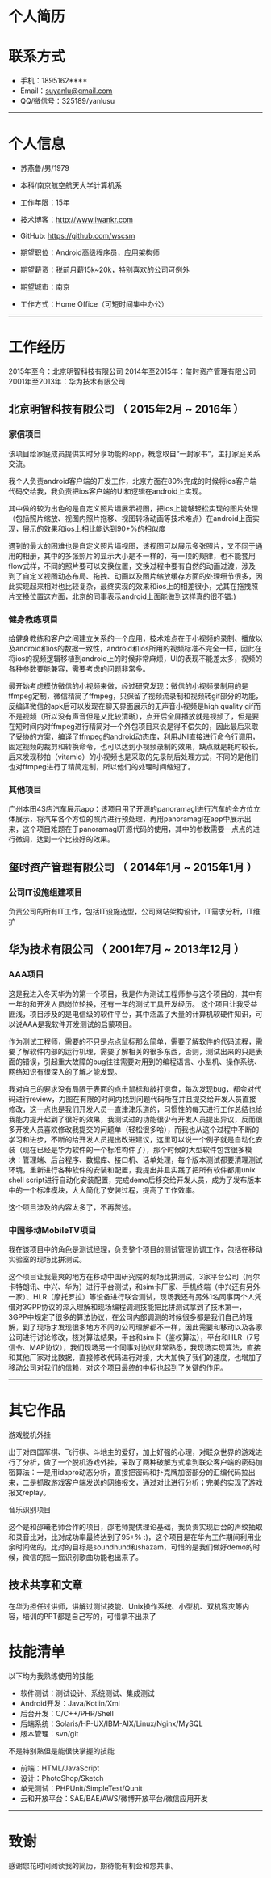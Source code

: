 # 个人简历

# 联系方式

- 手机：1895162****
- Email：suyanlu@gmail.com
- QQ/微信号：325189/yanlusu

---

# 个人信息

 - 苏燕鲁/男/1979 
 - 本科/南京航空航天大学计算机系 
 - 工作年限：15年
 - 技术博客：http://www.iwankr.com
 - GitHub: https://github.com/wscsm

 - 期望职位：Android高级程序员，应用架构师
 - 期望薪资：税前月薪15k~20k，特别喜欢的公司可例外
 - 期望城市：南京
 - 工作方式：Home Office（可短时间集中办公）

---

# 工作经历
2015年至今：北京明智科技有限公司
2014年至2015年：玺时资产管理有限公司
2001年至2013年：华为技术有限公司

## 北京明智科技有限公司 （ 2015年2月 ~ 2016年 ）

### 家信项目 
该项目给家庭成员提供实时分享功能的app，概念取自“一封家书”，主打家庭关系交流。

我个人负责android客户端的开发工作，北京方面在80%完成的时候将ios客户端代码交给我，我负责把ios客户端的UI和逻辑在android上实现。

其中做的较为出色的是自定义照片墙展示视图，把ios上能够轻松实现的图片处理（包括照片缩放、视图内照片拖移、视图转场动画等技术难点）在android上面实现，展示的效果和ios上相比能达到90+%的相似度

遇到的最大的困难也是自定义照片墙视图，该视图可以展示多张照片，又不同于通用的相册，其中的多张照片的显示大小是不一样的，有一顶的规律，也不能套用flow式样，不同的照片要可以交换位置，交换过程中要有自然的动画过渡，涉及到了自定义视图动态布局、拖拽、动画以及图片缩放缓存方面的处理细节很多，因此实现起来相对也比较复杂，最终实现的效果和ios上的相差很小，尤其在拖拽照片交换位置这方面，北京的同事表示android上面能做到这样真的很不错:)

### 健身教练项目
给健身教练和客户之间建立关系的一个应用，技术难点在于小视频的录制、播放以及android和ios的数据一致性，android和ios所用的视频标准不完全一样，因此在将ios的视频逻辑移植到android上的时候非常麻烦，UI的表现不能差太多，视频的各种参数要能兼容，需要考虑的问题非常多。

最开始考虑模仿微信的小视频来做，经过研究发现：微信的小视频录制用的是ffmpeg定制，微信精简了ffmpeg，只保留了视频流录制和视频转gif部分的功能，反编译微信的apk后可以发现在聊天界面展示的无声音小视频是high quality gif而不是视频（所以没有声音但是又比较清晰），点开后全屏播放就是视频了，但是要在短时间内对ffmpeg进行精简对一个外包项目来说是得不偿失的，因此最后采取了妥协的方案，编译了ffmpeg的android动态库，利用JNI直接进行命令行调用，固定视频的裁剪和转换命令，也可以达到小视频录制的效果，缺点就是耗时较长，后来发现秒拍（vitamio）的小视频也是采取的先录制后处理方式，不同的是他们也对ffmpeg进行了精简定制，所以他们的处理时间缩短了。


### 其他项目

广州本田4S店汽车展示app：该项目用了开源的panoramagl进行汽车的全方位立体展示，将汽车各个方位的照片进行预处理，再用panoramagl在app中展示出来，这个项目难题在于panoramagl开源代码的使用，其中的参数需要一点点的进行微调，达到一个比较好的效果。
 
## 玺时资产管理有限公司 （ 2014年1月 ~ 2015年1月 ）

### 公司IT设施组建项目 
负责公司的所有IT工作，包括IT设施选型，公司网站架构设计，IT需求分析，IT维护


## 华为技术有限公司 （ 2001年7月 ~ 2013年12月 ）

### AAA项目 
这是我进入冬天华为的第一个项目，我是作为测试工程师参与这个项目的，其中有一年的和开发人员岗位轮换，还有一年的测试工具开发经历。
这个项目让我受益匪浅，项目涉及的是电信级的软件平台，其中涵盖了大量的计算机软硬件知识，可以说AAA是我软件开发测试的启蒙项目。

作为测试工程师，需要的不只是点点鼠标那么简单，需要了解软件的代码流程，需要了解软件内部的运行机理，需要了解相关的很多东西，否则，测试出来的只是表面的错误，引起重大故障的bug往往需要对用到的编程语言、小型机、操作系统、网络知识有很深入的了解才能发现。

我对自己的要求没有局限于表面的点击鼠标和敲打键盘，每次发现bug，都会对代码进行review，力图在有限的时间内找到问题代码所在并且提交给开发人员直接修改，这一点也是我们开发人员一直津津乐道的，习惯性的每天进行工作总结也给我能力提升起到了很好的效果，我测试过的功能很少有开发人员提出异议，反而很多开发人员喜欢修改我提交的问题单（轻松很多哈），而我也从这个过程中不断的学习和进步，不断的给开发人员提出改进建议，这里可以说一个例子就是自动化安装（现在已经是华为软件的一个标准构件了），那个时候的大型软件包含很多模块：管理端、后台程序、数据库、接口机、话单处理，每个版本测试都要清理测试环境，重新进行各种软件的安装和配置，我提出并且实践了把所有软件都用unix shell script进行自动化安装配置，完成demo后移交给开发人员，成为了发布版本中的一个标准模块，大大简化了安装过程，提高了工作效率。

这个项目涉及的内容太多了，不再赘述。

### 中国移动MobileTV项目 
我在该项目中的角色是测试经理，负责整个项目的测试管理协调工作，包括在移动实验室的现场比拼测试。

这个项目让我最爽的地方在移动中国研究院的现场比拼测试，3家平台公司（阿尔卡特朗讯、中兴、华为）进行平台测试，和sim卡厂家、手机终端（中兴还有另外一家）、HLR（摩托罗拉）等设备进行联合测试，现场我还有另外1名同事两个人凭借对3GPP协议的深入理解和现场编程调测技能把比拼测试拿到了技术第一，3GPP中规定了很多的算法协议，在公司内部调测的时候很多都是我们自己的理解，到了现场才发现很多地方不同的公司理解都不一样，因此需要和移动以及各家公司进行讨论修改，核对算法结果，平台和sim卡（鉴权算法），平台和HLR（7号信令、MAP协议），我们现场另一个同事对协议非常熟悉，我现场实现算法，直接和其他厂家对比数据，直接修改代码进行对接，大大加快了我们的速度，也增加了移动公司对我们的信赖，对这个项目最终的中标也起到了关键的作用。

---

# 其它作品
游戏脱机外挂

出于对四国军棋、飞行棋、斗地主的爱好，加上好强的心理，对联众世界的游戏进行了分析，做了一个脱机游戏外挂，采取了两种破解方式拿到联众客户端的密码加密算法：一是用idapro动态分析，直接把密码和扑克牌加密部分的汇编代码拉出来，二是抓取游戏客户端发送的网络报文，通过对比进行分析；完美的实现了游戏报文replay。

音乐识别项目

这个是和邵曦老师合作的项目，邵老师提供理论基础，我负责实现后台的声纹抽取和录音比对，比对成功率最终达到了95+% :)，这个项目是在华为工作期间利用业余时间做的，比对的目标是soundhund和shazam，可惜的是我们做好demo的时候，微信的摇一摇识别歌曲功能也出来了。


## 技术共享和文章
在华为担任过讲师，讲解过测试技能、Unix操作系统、小型机、双机容灾等内容，培训的PPT都是自己写的，可惜拿不出来了


# 技能清单

以下均为我熟练使用的技能

- 软件测试：测试设计、系统测试、集成测试
- Android开发：Java/Kotlin/Xml
- 后台开发：C/C++/PHP/Shell
- 后端系统：Solaris/HP-UX/IBM-AIX/Linux/Nginx/MySQL
- 版本管理：svn/git

不是特别熟但是能很快掌握的技能

- 前端：HTML/JavaScript
- 设计：PhotoShop/Sketch
- 单元测试：PHPUnit/SimpleTest/Qunit
- 云和开放平台：SAE/BAE/AWS/微博开放平台/微信应用开发

---

# 致谢
感谢您花时间阅读我的简历，期待能有机会和您共事。

